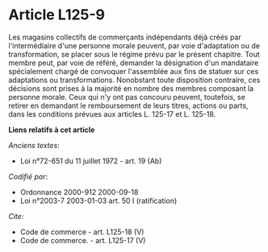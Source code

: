 # Article L125-9

Les magasins collectifs de commerçants indépendants déjà créés par l'intermédiaire d'une personne morale peuvent, par voie
d'adaptation ou de transformation, se placer sous le régime prévu par le présent chapitre. Tout membre peut, par voie de
référé, demander la désignation d'un mandataire spécialement chargé de convoquer l'assemblée aux fins de statuer sur ces
adaptations ou transformations. Nonobstant toute disposition contraire, ces décisions sont prises à la majorité en nombre des
membres composant la personne morale. Ceux qui n'y ont pas concouru peuvent, toutefois, se retirer en demandant le
remboursement de leurs titres, actions ou parts, dans les conditions prévues aux articles L. 125-17 et L. 125-18.

**Liens relatifs à cet article**

_Anciens textes_:

  - Loi n°72-651 du 11 juillet 1972 - art. 19 (Ab)

_Codifié par_:

  - Ordonnance 2000-912 2000-09-18
  - Loi n°2003-7 2003-01-03 art. 50 I (ratification)

_Cite_:

  - Code de commerce - art. L125-18 (V)
  - Code de commerce. - art. L125-17 (V)
